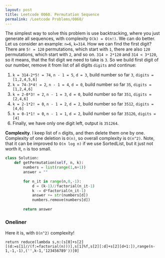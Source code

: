 ```yaml
---
layout: post
title: Leetcode 0060. Permutation Sequence
permalink: /Leetcode Problems/0060/
---
```


The simplest way to solve this problem is use backtracking, where you just generate all sequences, with complexity `O(k) = O(n!)`. We can do better. Let us consider an example: `n=6`, `k=314`. How we can find the first digit? There are `5! = 120` permutations, which start with `1`, there are also `120` permutations, which start with `2`, and so on. `314 > 2*120` and `314 < 3*120`, so it means, that the fist digit we need to take is `3`. So we build first digit of our number, remove it from list of all digits `digits` and continue:

1. `k = 314-2*5! = 74`, `n - 1 = 5`, `d = 3`, build number so far `3`, `digits = [1,2,4,5,6]`
2. `k = 74-3*4! = 2`, `n - 1 = 4`, `d = 0`, build number so far `35`, `digits = [1,2,4,6]`
3. `k = 2-0*3! = 2`, `n - 1 = 3`, `d = 0`, build number so far `351`, `digits = [2,4,6]`
4. `k = 2-1*2! = 0`, `n - 1 = 2`, `d = 2`, build number so far `3512`, `digits = [4,6]`
5. `k = 0-1*1! = 0`, `n - 1 = 1`, `d = 2`, build number so far `35126`, `digits = [4]`
6. Finally, we have only one digit left, output is `351264`.

**Complexity**. I keep list of `n` digits, and then delete them one by one. Complexity of one deletion is `O(n)`, so overall complexity is `O(n^2)`. Note, that it can be improved to `O(n log n)` if we use SortedList, but it just not worth it, `n` is too small.

```python
class Solution:
    def getPermutation(self, n, k):
        numbers = list(range(1,n+1))
        answer = ""
        
        for n_it in range(n,0,-1):
            d = (k-1)//factorial(n_it-1)
            k -= d*factorial(n_it-1)
            answer += str(numbers[d])
            numbers.remove(numbers[d])
                   
        return answer
```

### Oneliner
Here it is, with `O(n^2)` complexity!

```
return reduce(lambda s,n:(s[0]+s[2][(d:=s[1]//(f:=factorial(n)))],s[1]%f,s[2][:d]+s[2][d+1:]),range(n-1,-1,-1),('',k-1,'123456789'))[0]
```